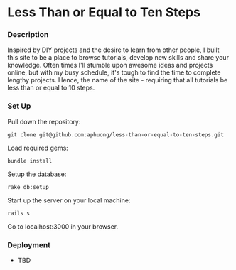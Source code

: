 # Less Than or Equal to Ten Steps

### Description
Inspired by DIY projects and the desire to learn from other people, I built this site to be a place to browse tutorials, develop new skills and share your knowledge. Often times I'll stumble upon awesome ideas and projects online, but with my busy schedule, it's tough to find the time to complete lengthy projects. Hence, the name of the site - requiring that all tutorials be less than or equal to 10 steps.

### Set Up
Pull down the repository:
```
git clone git@github.com:aphuong/less-than-or-equal-to-ten-steps.git
```

Load required gems:
```
bundle install
```

Setup the database:
```
rake db:setup
```

Start up the server on your local machine:
```
rails s
```

Go to localhost:3000 in your browser.

### Deployment
- TBD
